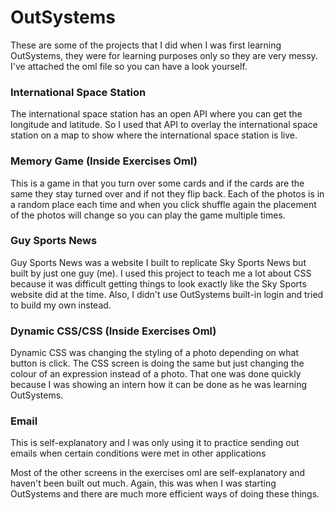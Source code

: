 # OutSystems
These are some of the projects that I did when I was first learning OutSystems, they were for learning purposes only so they are very messy. I've attached the oml file so you can have a look yourself. 

### International Space Station
The international space station has an open API where you can get the longitude and latitude. So I used that API to overlay the international space station on a map to show where the international space station is live. 

### Memory Game (Inside Exercises Oml)
This is a game in that you turn over some cards and if the cards are the same they stay turned over and if not they flip back. Each of the photos is in a random place each time and when you click shuffle again the placement of the photos will change so you can play the game multiple times. 

### Guy Sports News
Guy Sports News was a website I built to replicate Sky Sports News but built by just one guy (me). I used this project to teach me a lot about CSS because it was difficult getting things to look exactly like the Sky Sports website did at the time. Also, I didn't use OutSystems built-in login and tried to build my own instead. 

### Dynamic CSS/CSS (Inside Exercises Oml)
Dynamic CSS was changing the styling of a photo depending on what button is click. The CSS screen is doing the same but just changing the colour of an expression instead of a photo. That one was done quickly because I was showing an intern how it can be done as he was learning OutSystems. 

### Email
This is self-explanatory and I was only using it to practice sending out emails when certain conditions were met in other applications

Most of the other screens in the exercises oml are self-explanatory and haven't been built out much. Again, this was when I was starting OutSystems and there are much more efficient ways of doing these things. 
